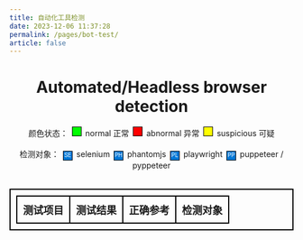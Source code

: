 ```yaml
---
title: 自动化工具检测
date: 2023-12-06 11:37:28
permalink: /pages/bot-test/
article: false
---
```

<style>
    #headless-table, #headless-table th, #headless-table td {
        border: 2px solid black;
        border-collapse: collapse;
        padding: 10px;
        text-align: center;
    }
    #headless-table th {
        font-size: large;
    }
    #headless-table td:nth-child(1) {
        max-width: 150px;
    }
    #headless-table td:nth-child(2) {
        max-width: 300px;
    }
    #headless-table td:nth-child(3) {
        max-width: 150px;
    }
    .headful {
        background-color: #00ff00 !important;
    }
    .headless {
        background-color: #ff0000 !important;
    }
    .undefined {
        background-color: #ffff00 !important;
    }
    .explain-box {
        height: 15px;
        width: 15px;
        margin-right: 3px;
        margin-left: 3px;
        border: 1px solid black;
        display: inline-block;
    }
    .target-box {
        text-align: center;
        font-size: 10px;
        color: white;
        background-color: #0078D7;
    }
    .headless-div {
        text-align: center;
    }
</style>
<h1 class="headless-div">Automated/Headless browser detection</h1>
<div class="headless-div">
    颜色状态：
    <div class="explain-box headful"></div> normal 正常
    <div class="explain-box headless"></div> abnormal 异常
    <div class="explain-box undefined"></div> suspicious 可疑
</div>
<br>
<div class="headless-div">
    检测对象：
    <div class="explain-box target-box">SE</div> selenium
    <div class="explain-box target-box">PH</div> phantomjs
    <div class="explain-box target-box">PL</div> playwright
    <div class="explain-box target-box">PP</div> puppeteer / pyppeteer
</div>
<br>
<table id="headless-table">
    <tr>
        <th>测试项目</th>
        <th>测试结果</th>
        <th>正确参考</th>
        <th>检测对象</th>
    </tr>
</table>
<script src='https://lib.baomitu.com/modernizr/latest/modernizr.min.js'></script>
<script src='https://cdn.itbob.cn/spiderapi/detect_headless.js'></script>
<script>
    setTimeout(function() {
        headlessTests.forEach(function(test) {
            generateTableRow(test);
            testBrowser(test).then(function(res) {});
        });
    }, 500)
</script>

